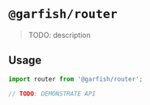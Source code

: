 # `@garfish/router`

> TODO: description

## Usage

```js
import router from '@garfish/router';

// TODO: DEMONSTRATE API
```
